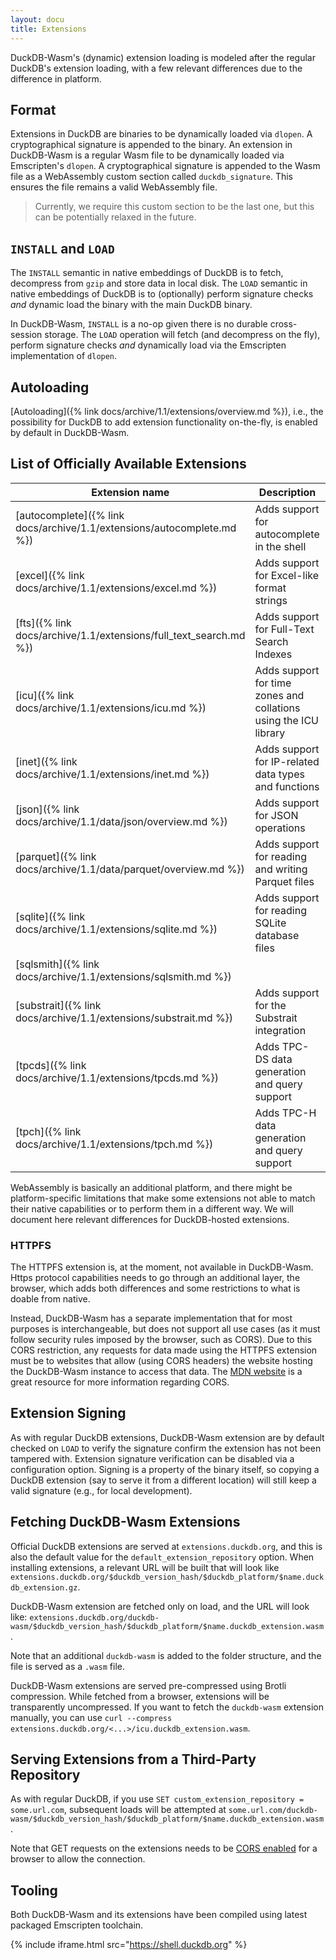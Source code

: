 ```yaml
---
layout: docu
title: Extensions
---
```


DuckDB-Wasm's (dynamic) extension loading is modeled after the regular DuckDB's extension loading, with a few relevant differences due to the difference in platform.

## Format

Extensions in DuckDB are binaries to be dynamically loaded via `dlopen`. A cryptographical signature is appended to the binary.
An extension in DuckDB-Wasm is a regular Wasm file to be dynamically loaded via Emscripten's `dlopen`. A cryptographical signature is appended to the Wasm file as a WebAssembly custom section called `duckdb_signature`.
This ensures the file remains a valid WebAssembly file.

> Currently, we require this custom section to be the last one, but this can be potentially relaxed in the future.

## `INSTALL` and `LOAD`

The `INSTALL` semantic in native embeddings of DuckDB is to fetch, decompress from `gzip` and store data in local disk.
The `LOAD` semantic in native embeddings of DuckDB is to (optionally) perform signature checks *and* dynamic load the binary with the main DuckDB binary.

In DuckDB-Wasm, `INSTALL` is a no-op given there is no durable cross-session storage. The `LOAD` operation will fetch (and decompress on the fly), perform signature checks *and* dynamically load via the Emscripten implementation of `dlopen`.

## Autoloading

[Autoloading]({% link docs/archive/1.1/extensions/overview.md %}), i.e., the possibility for DuckDB to add extension functionality on-the-fly, is enabled by default in DuckDB-Wasm.

## List of Officially Available Extensions

| Extension name | Description | Aliases |
|---|-----|--|
| [autocomplete]({% link docs/archive/1.1/extensions/autocomplete.md %}) | Adds support for autocomplete in the shell                       |                 |
| [excel]({% link docs/archive/1.1/extensions/excel.md %})               | Adds support for Excel-like format strings                       |                 |
| [fts]({% link docs/archive/1.1/extensions/full_text_search.md %})      | Adds support for Full-Text Search Indexes                        |                 |
| [icu]({% link docs/archive/1.1/extensions/icu.md %})                   | Adds support for time zones and collations using the ICU library |                 |
| [inet]({% link docs/archive/1.1/extensions/inet.md %})                 | Adds support for IP-related data types and functions             |                 |
| [json]({% link docs/archive/1.1/data/json/overview.md %})              | Adds support for JSON operations                                 |                 |
| [parquet]({% link docs/archive/1.1/data/parquet/overview.md %})        | Adds support for reading and writing Parquet files               |                 |
| [sqlite]({% link docs/archive/1.1/extensions/sqlite.md %})             | Adds support for reading SQLite database files                   | sqlite, sqlite3 |
| [sqlsmith]({% link docs/archive/1.1/extensions/sqlsmith.md %})         |                                                                  |                 |
| [substrait]({% link docs/archive/1.1/extensions/substrait.md %})       | Adds support for the Substrait integration                       |                 |
| [tpcds]({% link docs/archive/1.1/extensions/tpcds.md %})               | Adds TPC-DS data generation and query support                    |                 |
| [tpch]({% link docs/archive/1.1/extensions/tpch.md %})                 | Adds TPC-H data generation and query support                     |                 |

WebAssembly is basically an additional platform, and there might be platform-specific limitations that make some extensions not able to match their native capabilities or to perform them in a different way. We will document here relevant differences for DuckDB-hosted extensions.

### HTTPFS

The HTTPFS extension is, at the moment, not available in DuckDB-Wasm. Https protocol capabilities needs to go through an additional layer, the browser, which adds both differences and some restrictions to what is doable from native.

Instead, DuckDB-Wasm has a separate implementation that for most purposes is interchangeable, but does not support all use cases (as it must follow security rules imposed by the browser, such as CORS).
Due to this CORS restriction, any requests for data made using the HTTPFS extension must be to websites that allow (using CORS headers) the website hosting the DuckDB-Wasm instance to access that data.
The [MDN website](https://developer.mozilla.org/en-US/docs/Web/HTTP/CORS) is a great resource for more information regarding CORS.

## Extension Signing

As with regular DuckDB extensions, DuckDB-Wasm extension are by default checked on `LOAD` to verify the signature confirm the extension has not been tampered with.
Extension signature verification can be disabled via a configuration option.
Signing is a property of the binary itself, so copying a DuckDB extension (say to serve it from a different location) will still keep a valid signature (e.g., for local development).

## Fetching DuckDB-Wasm Extensions

Official DuckDB extensions are served at `extensions.duckdb.org`, and this is also the default value for the `default_extension_repository` option.
When installing extensions, a relevant URL will be built that will look like `extensions.duckdb.org/$duckdb_version_hash/$duckdb_platform/$name.duckdb_extension.gz`.

DuckDB-Wasm extension are fetched only on load, and the URL will look like: `extensions.duckdb.org/duckdb-wasm/$duckdb_version_hash/$duckdb_platform/$name.duckdb_extension.wasm`.

Note that an additional `duckdb-wasm` is added to the folder structure, and the file is served as a `.wasm` file.

DuckDB-Wasm extensions are served pre-compressed using Brotli compression. While fetched from a browser, extensions will be transparently uncompressed. If you want to fetch the `duckdb-wasm` extension manually, you can use `curl --compress extensions.duckdb.org/<...>/icu.duckdb_extension.wasm`.

## Serving Extensions from a Third-Party Repository

As with regular DuckDB, if you use `SET custom_extension_repository = some.url.com`, subsequent loads will be attempted at `some.url.com/duckdb-wasm/$duckdb_version_hash/$duckdb_platform/$name.duckdb_extension.wasm`.

Note that GET requests on the extensions needs to be [CORS enabled](https://www.w3.org/wiki/CORS_Enabled) for a browser to allow the connection.

## Tooling

Both DuckDB-Wasm and its extensions have been compiled using latest packaged Emscripten toolchain.

<!-- markdownlint-disable-next-line -->
{% include iframe.html src="https://shell.duckdb.org" %}